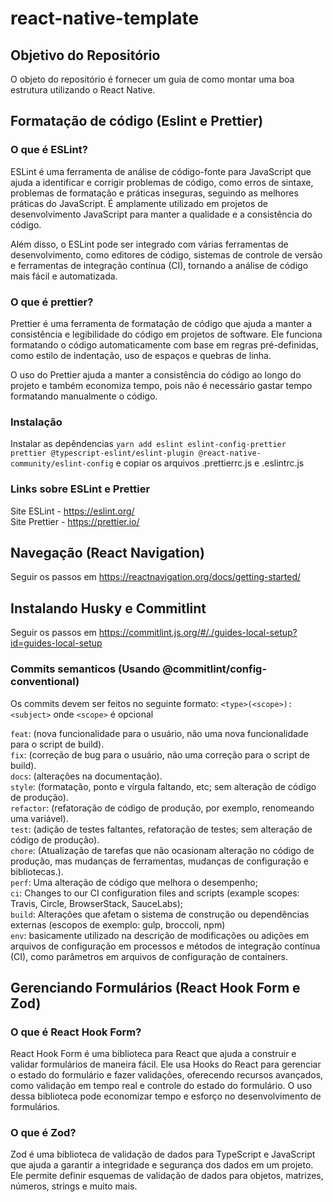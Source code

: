 # react-native-template

## Objetivo do Repositório
O objeto do repositório é fornecer um guia de como montar uma boa estrutura utilizando o React Native.

## Formatação de código (Eslint e Prettier)

### O que é ESLint?
ESLint é uma ferramenta de análise de código-fonte para JavaScript que ajuda a identificar e corrigir problemas de código, como erros de sintaxe, problemas de formatação e práticas inseguras, seguindo as melhores práticas do JavaScript. É amplamente utilizado em projetos de desenvolvimento JavaScript para manter a qualidade e a consistência do código.

Além disso, o ESLint pode ser integrado com várias ferramentas de desenvolvimento, como editores de código, sistemas de controle de versão e ferramentas de integração contínua (CI), tornando a análise de código mais fácil e automatizada.

### O que é prettier?
Prettier é uma ferramenta de formatação de código que ajuda a manter a consistência e legibilidade do código em projetos de software. Ele funciona formatando o código automaticamente com base em regras pré-definidas, como estilo de indentação, uso de espaços e quebras de linha.

O uso do Prettier ajuda a manter a consistência do código ao longo do projeto e também economiza tempo, pois não é necessário gastar tempo formatando manualmente o código.

### Instalação
Instalar as depêndencias `yarn add eslint eslint-config-prettier prettier @typescript-eslint/eslint-plugin @react-native-community/eslint-config` e copiar os arquivos .prettierrc.js e .eslintrc.js

### Links sobre ESLint e Prettier
Site ESLint - https://eslint.org/  
Site Prettier - https://prettier.io/

## Navegação (React Navigation)
Seguir os passos em https://reactnavigation.org/docs/getting-started/

## Instalando Husky e Commitlint
Seguir os passos em https://commitlint.js.org/#/./guides-local-setup?id=guides-local-setup

### Commits semanticos (Usando @commitlint/config-conventional)
Os commits devem ser feitos no seguinte formato: `<type>(<scope>): <subject>` onde `<scope>` é opcional

`feat`: (nova funcionalidade para o usuário, não uma nova funcionalidade para o script de build).   
`fix`: (correção de bug para o usuário, não uma correção para o script de build).  
`docs`: (alterações na documentação).  
`style`: (formatação, ponto e vírgula faltando, etc; sem alteração de código de produção).  
`refactor`: (refatoração de código de produção, por exemplo, renomeando uma variável).  
`test`: (adição de testes faltantes, refatoração de testes; sem alteração de código de produção).  
`chore`: (Atualização de tarefas que não ocasionam alteração no código de produção, mas mudanças de ferramentas, mudanças de configuração e bibliotecas.).  
`perf`: Uma alteração de código que melhora o desempenho;  
`ci`: Changes to our CI configuration files and scripts (example scopes: Travis, Circle, BrowserStack, SauceLabs);  
`build`: Alterações que afetam o sistema de construção ou dependências externas (escopos de exemplo: gulp, broccoli, npm)  
`env`: basicamente utilizado na descrição de modificações ou adições em arquivos de configuração em processos e métodos de integração contínua (CI), como parâmetros em arquivos de configuração de containers.  

## Gerenciando Formulários (React Hook Form e Zod)

### O que é React Hook Form?
React Hook Form é uma biblioteca para React que ajuda a construir e validar formulários de maneira fácil. Ele usa Hooks do React para gerenciar o estado do formulário e fazer validações, oferecendo recursos avançados, como validação em tempo real e controle do estado do formulário. O uso dessa biblioteca pode economizar tempo e esforço no desenvolvimento de formulários.

### O que é Zod?
Zod é uma biblioteca de validação de dados para TypeScript e JavaScript que ajuda a garantir a integridade e segurança dos dados em um projeto. Ele permite definir esquemas de validação de dados para objetos, matrizes, números, strings e muito mais.


